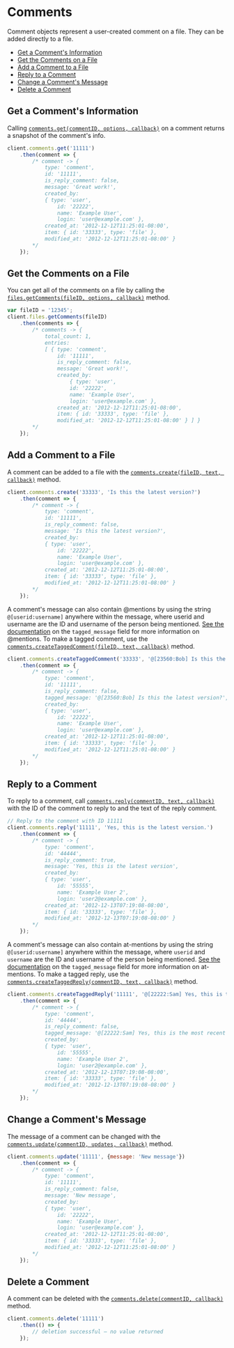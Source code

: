 Comments
========

Comment objects represent a user-created comment on a file. They can be added
directly to a file.

<!-- START doctoc generated TOC please keep comment here to allow auto update -->
<!-- DON'T EDIT THIS SECTION, INSTEAD RE-RUN doctoc TO UPDATE -->


- [Get a Comment's Information](#get-a-comments-information)
- [Get the Comments on a File](#get-the-comments-on-a-file)
- [Add a Comment to a File](#add-a-comment-to-a-file)
- [Reply to a Comment](#reply-to-a-comment)
- [Change a Comment's Message](#change-a-comments-message)
- [Delete a Comment](#delete-a-comment)

<!-- END doctoc generated TOC please keep comment here to allow auto update -->

Get a Comment's Information
---------------------------

Calling
[`comments.get(commentID, options, callback)`](http://opensource.box.com/box-node-sdk/jsdoc/Comments.html#get)
on a comment returns a snapshot of the comment's info.

<!-- sample get_comments_id -->
```js
client.comments.get('11111')
    .then(comment => {
        /* comment -> {
            type: 'comment',
            id: '11111',
            is_reply_comment: false,
            message: 'Great work!',
            created_by: 
            { type: 'user',
                id: '22222',
                name: 'Example User',
                login: 'user@example.com' },
            created_at: '2012-12-12T11:25:01-08:00',
            item: { id: '33333', type: 'file' },
            modified_at: '2012-12-12T11:25:01-08:00' }
        */
    });
```

Get the Comments on a File
--------------------------

You can get all of the comments on a file by calling the
[`files.getComments(fileID, options, callback)`](http://opensource.box.com/box-node-sdk/jsdoc/Files.html#getComments) method.

<!-- sample get_files_id_comments -->
```js
var fileID = '12345';
client.files.getComments(fileID)
    .then(comments => {
        /* comments -> {
            total_count: 1,
            entries: 
            [ { type: 'comment',
                id: '11111',
                is_reply_comment: false,
                message: 'Great work!',
                created_by: 
                    { type: 'user',
                    id: '22222',
                    name: 'Example User',
                    login: 'user@example.com' },
                created_at: '2012-12-12T11:25:01-08:00',
                item: { id: '33333', type: 'file' },
                modified_at: '2012-12-12T11:25:01-08:00' } ] }
        */
    });
```

Add a Comment to a File
-----------------------

A comment can be added to a file with the [`comments.create(fileID, text, callback)`](http://opensource.box.com/box-node-sdk/jsdoc/Comments.html#create)
method.

<!-- sample post_comments -->
```js
client.comments.create('33333', 'Is this the latest version?')
    .then(comment => {
        /* comment -> {
            type: 'comment',
            id: '11111',
            is_reply_comment: false,
            message: 'Is this the latest version?',
            created_by: 
            { type: 'user',
                id: '22222',
                name: 'Example User',
                login: 'user@example.com' },
            created_at: '2012-12-12T11:25:01-08:00',
            item: { id: '33333', type: 'file' },
            modified_at: '2012-12-12T11:25:01-08:00' }
        */
    });
```

A comment's message can also contain @mentions by using the string
`@[userid:username]` anywhere within the message, where userid and username are
the ID and username of the person being mentioned.
[See the documentation](https://developers.box.com/docs/#comments-comment-object) on the
`tagged_message` field for more information on @mentions.  To make a tagged comment,
use the [`comments.createTaggedComment(fileID, text, callback)`](http://opensource.box.com/box-node-sdk/jsdoc/Comments.html#createTaggedComment)
method.

<!-- sample post_comments tag_user  -->
```js
client.comments.createTaggedComment('33333', '@[23560:Bob] Is this the latest version?')
    .then(comment => {
        /* comment -> {
            type: 'comment',
            id: '11111',
            is_reply_comment: false,
            tagged_message: '@[23560:Bob] Is this the latest version?',
            created_by: 
            { type: 'user',
                id: '22222',
                name: 'Example User',
                login: 'user@example.com' },
            created_at: '2012-12-12T11:25:01-08:00',
            item: { id: '33333', type: 'file' },
            modified_at: '2012-12-12T11:25:01-08:00' }
        */
    });
```

Reply to a Comment
------------------

To reply to a comment, call
[`comments.reply(commentID, text, callback)`](http://opensource.box.com/box-node-sdk/jsdoc/Comments.html#reply)
with the ID of the comment to reply to and the text of the reply comment.

<!-- sample post_comments as_reply  -->
```js
// Reply to the comment with ID 11111
client.comments.reply('11111', 'Yes, this is the latest version.')
    .then(comment => {
        /* comment -> {
            type: 'comment',
            id: '44444',
            is_reply_comment: true,
            message: 'Yes, this is the latest version',
            created_by: 
            { type: 'user',
                id: '55555',
                name: 'Example User 2',
                login: 'user2@example.com' },
            created_at: '2012-12-13T07:19:08-08:00',
            item: { id: '33333', type: 'file' },
            modified_at: '2012-12-13T07:19:08-08:00' }
        */
    });
```

A comment's message can also contain at-mentions by using the string
`@[userid:username]` anywhere within the message, where `userid` and `username` are
the ID and username of the person being mentioned.
[See the documentation](https://developers.box.com/docs/#comments-comment-object) on the
`tagged_message` field for more information on at-mentions.  To make a tagged reply,
use the [`comments.createTaggedReply(commentID, text, callback)`](http://opensource.box.com/box-node-sdk/jsdoc/Comments.html#createTaggedReply)
method.

<!-- sample post_comments as_reply_tag_user  -->
```js
client.comments.createTaggedReply('11111', '@[22222:Sam] Yes, this is the most recent version!')
    .then(comment => {
        /* comment -> {
            type: 'comment',
            id: '44444',
            is_reply_comment: false,
            tagged_message: '@[22222:Sam] Yes, this is the most recent version!',
            created_by: 
            { type: 'user',
                id: '55555',
                name: 'Example User 2',
                login: 'user2@example.com' },
            created_at: '2012-12-13T07:19:08-08:00',
            item: { id: '33333', type: 'file' },
            modified_at: '2012-12-13T07:19:08-08:00' }
        */
    });
```

Change a Comment's Message
--------------------------

The message of a comment can be changed with the
[`comments.update(commentID, updates, callback)`](http://opensource.box.com/box-node-sdk/jsdoc/Comments.html#update)
method.

<!-- sample put_comments_id -->
```js
client.comments.update('11111', {message: 'New message'})
    .then(comment => {
        /* comment -> {
            type: 'comment',
            id: '11111',
            is_reply_comment: false,
            message: 'New message',
            created_by: 
            { type: 'user',
                id: '22222',
                name: 'Example User',
                login: 'user@example.com' },
            created_at: '2012-12-12T11:25:01-08:00',
            item: { id: '33333', type: 'file' },
            modified_at: '2012-12-12T11:25:01-08:00' }
        */
    });
```

Delete a Comment
----------------

A comment can be deleted with the
[`comments.delete(commentID, callback)`](http://opensource.box.com/box-node-sdk/jsdoc/Comments.html#delete)
method.

<!-- sample delete_comments_id -->
```js
client.comments.delete('11111')
    .then(() => {
        // deletion successful — no value returned
    });
```
